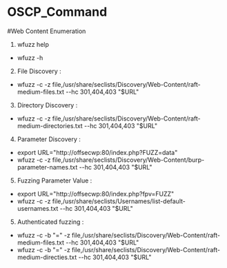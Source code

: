 # OSCP_Command
#Web Content Enumeration 
1. wfuzz help 
* wfuzz -h 

2. File Discovery : 
* wfuzz -c -z file,/usr/share/seclists/Discovery/Web-Content/raft-medium-files.txt --hc 301,404,403 "$URL"

3. Directory Discovery : 
* wfuzz -c -z file,/usr/share/seclists/Discovery/Web-Content/raft-medium-directories.txt --hc 301,404,403 "$URL"

4. Parameter Discovery : 
*  export URL="http://offsecwp:80/index.php?FUZZ=data"
*  wfuzz -c -z file,/usr/share/seclists/Discovery/Web-Content/burp-parameter-names.txt --hc 301,404,403 "$URL"

5. Fuzzing Parameter Value : 
*  export URL="http://offsecwp:80/index.php?fpv=FUZZ"
*  wfuzz -c -z file,/usr/share/seclists/Usernames/list-default-usernames.txt --hc 301,404,403 "$URL"

5. Authenticated fuzzing :
* wfuzz -c -b "<SESSION>=<SESSIONVALUE>" -z file,/usr/share/seclists/Discovery/Web-Content/raft-medium-files.txt --hc 301,404,403 "$URL"
* wfuzz -c -b "<SESSION>=<SESSIONVALUE>" -z file,/usr/share/seclists/Discovery/Web-Content/raft-medium-directies.txt --hc 301,404,403 "$URL"
